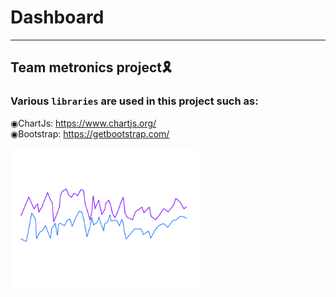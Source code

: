 # Dashboard
---
## Team metronics project🎗️
### Various ``libraries`` are used in this project such as:
◉ChartJs: https://www.chartjs.org/ <br>
◉Bootstrap: https://getbootstrap.com/

<img align="center" width="300px" src="image/linegraph.gif">
